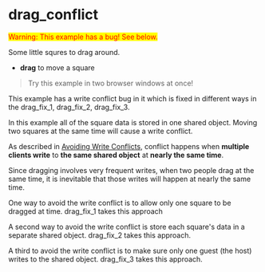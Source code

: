 # drag_conflict

<div style="color: red; background: yellow; display: inline-block;">
Warning: This example has a bug! See below.
</div>

Some little squres to drag around.

- **drag** to move a square

> Try this example in two browser windows at once!

This example has a write conflict bug in it which is fixed in different ways in the drag_fix_1, drag_fix_2, drag_fix_3.

In this example all of the square data is stored in one shared object. Moving two squares at the same time will cause a write conflict.

As described in [Avoiding Write Conflicts](https://justinbakse.notion.site/Avoiding-Write-Conflicts-9aff34b8ae5f47fd8e7f14279c99096f), conflict happens when **multiple clients write** to **the same shared object** at **nearly the same time**.

Since dragging involves very frequent writes, when two people drag at the same time, it is inevitable that those writes will happen at nearly the same time.

One way to avoid the write conflict is to allow only one square to be dragged at time. drag_fix_1 takes this approach

A second way to avoid the write conflict is store each square's data in a separate shared object. drag_fix_2 takes this approach.

A third to avoid the write conflict is to make sure only one guest (the host) writes to the shared object. drag_fix_3 takes this approach.
